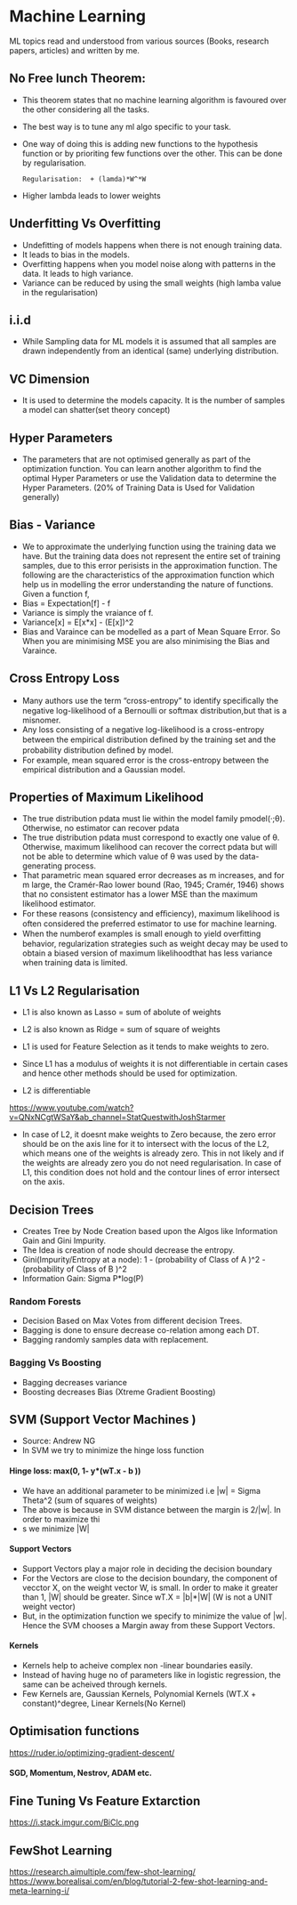 # Machine Learning
ML topics read and understood from various sources (Books, research papers, articles) and written by me.  

## No Free lunch Theorem:
* This theorem states that no machine learning algorithm is favoured over the other considering all the tasks.
* The best way is to tune any  ml algo specific to your task. 
* One way of doing this is adding new functions to the hypothesis function or by prioriting few functions over the other. This can be done by regularisation.
     
     `Regularisation:  + (lamda)*W^*W`

* Higher lambda leads to lower weights

## Underfitting Vs Overfitting 
* Undefitting of models happens when there is not enough training data. 
* It leads to bias in the models.
* Overfitting happens when you model noise along with patterns in the data. It leads to high variance.
* Variance can be reduced by using the small weights (high lamba value in the regularisation)

## i.i.d

* While Sampling data for ML models it is assumed that all samples are drawn independently from an identical (same) underlying distribution. 
 
## VC Dimension

* It is used to determine the models capacity. It is the number of samples a model can shatter(set theory concept)

## Hyper Parameters
* The parameters that are not optimised generally  as part of the optimization function. You can learn another algorithm to find the optimal Hyper Parameters or use the Validation data to determine the Hyper Parameters. (20% of Training Data is Used for Validation generally)

## Bias - Variance
* We to approximate the underlying function using the training data we have. But the training data does not represent the entire set of training samples, due to this error perisists in the approximation function. The following are the characteristics of the approximation function which help us in modelling the error understanding the nature of functions.
Given a function f,
* Bias =  Expectation[f] - f
* Variance is simply the vraiance of f.
* Variance[x] = E[x*x] - (E[x])^2
* Bias and Varaince can be modelled as a part of Mean Square Error. So When you are minimising MSE you are also minimising the Bias and Varaince.

## Cross Entropy Loss
* Many authors use the term “cross-entropy” to identify speciﬁcally the negative log-likelihood of a Bernoulli or softmax distribution,but that is a misnomer.
*  Any loss consisting of a negative log-likelihood is a cross-entropy between the empirical distribution deﬁned by the training set and the probability distribution deﬁned by model. 
* For example, mean squared error is the cross-entropy between the empirical distribution and a Gaussian model.

## Properties of Maximum Likelihood
* The true distribution pdata must lie within the model family pmodel(·;θ). Otherwise, no estimator can recover pdata
* The true distribution pdata must correspond to exactly one value of θ. Otherwise, maximum likelihood can recover the correct pdata but will not be able to determine which value of θ was used by the data-generating process.
* That parametric mean squared error decreases as m increases, and for m large, the Cramér-Rao lower bound (Rao, 1945; Cramér, 1946) shows that no consistent estimator has a lower MSE than the maximum likelihood estimator.
* For these reasons (consistency and eﬃciency), maximum likelihood is often considered the preferred estimator to use for machine learning.
* When the numberof examples is small enough to yield overﬁtting behavior, regularization strategies such as weight decay may be used to obtain a biased version of maximum likelihoodthat has less variance when training data is limited.

## L1 Vs L2 Regularisation
* L1 is also known as Lasso = sum of abolute of weights
* L2 is also known as Ridge = sum of square of weights

* L1 is used for Feature Selection as it tends to make weights to zero.
* Since L1 has a modulus of weights it is not differentiable in certain cases and hence other methods should be used for optimization.
* L2 is differentiable

https://www.youtube.com/watch?v=QNxNCgtWSaY&ab_channel=StatQuestwithJoshStarmer

* In case of L2, it doesnt make weights to Zero because, the zero error should be on the axis line for it to intersect with the locus of the L2, which means one of the weights is already zero. This in not likely and if the weights are already zero you do not need regularisation. In case of L1, this condition does not hold and the contour lines of error intersect on the axis.

## Decision Trees

* Creates Tree by Node Creation based upon the Algos like Information Gain and Gini Impurity.
* The Idea is creation of node should decrease the entropy.
* Gini(Impurity/Entropy at a node): 1 - (probability of Class of A )^2 - (probability of Class of B )^2
* Information Gain: Sigma P*log(P)

### Random Forests
* Decision Based on Max Votes from different decision Trees.
* Bagging is done to ensure decrease co-relation among each DT.
* Bagging randomly samples data with replacement.

### Bagging Vs Boosting
* Bagging decreases variance
* Boosting decreases Bias (Xtreme Gradient Boosting)

## SVM (Support Vector Machines )
* Source: Andrew NG
* In SVM we try to minimize the hinge loss function
#### Hinge loss: max(0, 1- y*(wT.x - b ))
* We have an additional parameter to be minimized i.e |w| = Sigma Theta^2 (sum of squares of weights)
* The above is because in SVM distance between the margin is 2/|w|. In order to maximize thi
* s we minimize |W|
#### Support Vectors
* Support Vectors play a major role in deciding the decision boundary
* For the Vectors are close to the decision boundary, the component of vecctor X, on the weight vector W, is small. In order to make it greater than 1, |W| should be greater. Since wT.X = |b|*|W| (W is not a UNIT weight vector)
* But, in the optimization function we specify to minimize the value of |w|. Hence the SVM chooses a Margin away from these Support Vectors.
#### Kernels
* Kernels help to acheive complex non -linear boundaries easily.
* Instead of having huge no of parameters like in logistic regression, the same  can be acheived through kernels.
* Few Kernels are, Gaussian Kernels, Polynomial Kernels (WT.X + constant)^degree, Linear Kernels(No Kernel)

## Optimisation functions
https://ruder.io/optimizing-gradient-descent/
#### SGD, Momentum, Nestrov, ADAM etc.

## Fine Tuning Vs Feature Extarction
https://i.stack.imgur.com/BiClc.png

## FewShot Learning
https://research.aimultiple.com/few-shot-learning/
https://www.borealisai.com/en/blog/tutorial-2-few-shot-learning-and-meta-learning-i/


